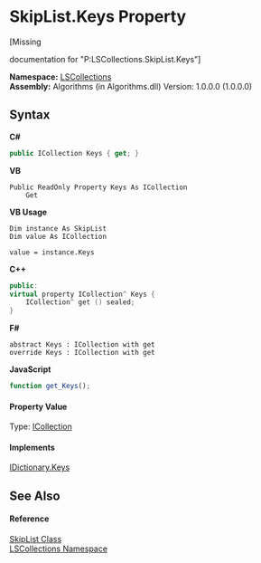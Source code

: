 # SkipList.Keys Property 
 

\[Missing <summary> documentation for "P:LSCollections.SkipList.Keys"\]

**Namespace:**&nbsp;<a href="74772e97-7817-3c3c-69d7-7adc29f9a1cd">LSCollections</a><br />**Assembly:**&nbsp;Algorithms (in Algorithms.dll) Version: 1.0.0.0 (1.0.0.0)

## Syntax

**C#**<br />
``` C#
public ICollection Keys { get; }
```

**VB**<br />
``` VB
Public ReadOnly Property Keys As ICollection
	Get
```

**VB Usage**<br />
``` VB Usage
Dim instance As SkipList
Dim value As ICollection

value = instance.Keys

```

**C++**<br />
``` C++
public:
virtual property ICollection^ Keys {
	ICollection^ get () sealed;
}
```

**F#**<br />
``` F#
abstract Keys : ICollection with get
override Keys : ICollection with get
```

**JavaScript**<br />
``` JavaScript
function get_Keys();

```


#### Property Value
Type: <a href="http://msdn2.microsoft.com/en-us/library/b1ht6113" target="_blank">ICollection</a>

#### Implements
<a href="http://msdn2.microsoft.com/en-us/library/46xetf8e" target="_blank">IDictionary.Keys</a><br />

## See Also


#### Reference
<a href="71779526-fbe7-b15e-7782-10d57337282b">SkipList Class</a><br /><a href="74772e97-7817-3c3c-69d7-7adc29f9a1cd">LSCollections Namespace</a><br />